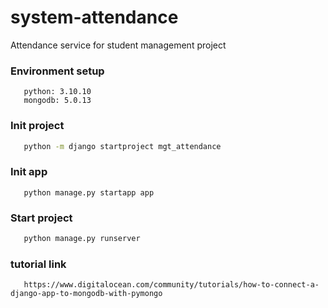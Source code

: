 # system-attendance
Attendance service for student management project

### Environment setup
```
   python: 3.10.10
   mongodb: 5.0.13
```

### Init project
```bash
   python -m django startproject mgt_attendance
```

### Init app
```
   python manage.py startapp app
```

### Start project

```bash
   python manage.py runserver
```

### tutorial link
```
   https://www.digitalocean.com/community/tutorials/how-to-connect-a-django-app-to-mongodb-with-pymongo
```